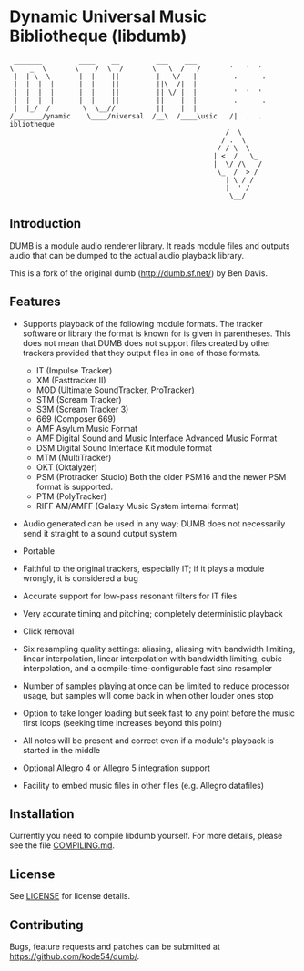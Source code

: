 # Dynamic Universal Music Bibliotheque (libdumb)

     _______         ____    __         ___    ___
    \    _  \       \    /  \  /       \   \  /   /       '   '  '
     |  | \  \       |  |    ||         |   \/   |         .      .
     |  |  |  |      |  |    ||         ||\  /|  |
     |  |  |  |      |  |    ||         || \/ |  |         '  '  '
     |  |  |  |      |  |    ||         ||    |  |         .      .
     |  |_/  /        \  \__//          ||    |  |
    /_______/ynamic    \____/niversal  /__\  /____\usic   /|  .  . ibliotheque
                                                         /  \
                                                        / .  \
                                                       / / \  \
                                                      | <  /   \_
                                                      |  \/ /\   /
                                                       \_  /  > /
                                                         | \ / /
                                                         |  ' /
                                                          \__/



## Introduction

DUMB is a module audio renderer library. It reads module files and
outputs audio that can be dumped to the actual audio playback library.

This is a fork of the original dumb (http://dumb.sf.net/) by Ben Davis.

## Features

- Supports playback of the following module formats. The tracker software or
  library the format is known for is given in parentheses. This does not mean
  that DUMB does not support files created by other trackers provided that they
  output files in one of those formats.

   * IT (Impulse Tracker)
   * XM (Fasttracker II)
   * MOD (Ultimate SoundTracker, ProTracker)
   * STM (Scream Tracker)
   * S3M (Scream Tracker 3)
   * 669 (Composer 669)
   * AMF Asylum Music Format
   * AMF Digital Sound and Music Interface Advanced Music Format
   * DSM Digital Sound Interface Kit module format
   * MTM (MultiTracker)
   * OKT (Oktalyzer)
   * PSM (Protracker Studio)
     Both the older PSM16 and the newer PSM format is supported.
   * PTM (PolyTracker)
   * RIFF AM/AMFF (Galaxy Music System internal format)

- Audio generated can be used in any way; DUMB does not necessarily send it
  straight to a sound output system

- Portable

- Faithful to the original trackers, especially IT; if it plays a module
  wrongly, it is considered a bug

- Accurate support for low-pass resonant filters for IT files

- Very accurate timing and pitching; completely deterministic playback

- Click removal

- Six resampling quality settings: aliasing, aliasing with bandwidth limiting,
  linear interpolation, linear interpolation with bandwidth limiting, cubic
  interpolation, and a compile-time-configurable fast sinc resampler

- Number of samples playing at once can be limited to reduce processor usage,
  but samples will come back in when other louder ones stop

- Option to take longer loading but seek fast to any point before the music
  first loops (seeking time increases beyond this point)

- All notes will be present and correct even if a module's playback is started
  in the middle

- Optional Allegro 4 or Allegro 5 integration support

- Facility to embed music files in other files (e.g. Allegro datafiles)


## Installation

Currently you need to compile libdumb yourself. For more details, please see
the file [COMPILING.md](COMPILING.md).

## License

See [LICENSE](LICENSE) for license details.

## Contributing

Bugs, feature requests and patches can be submitted at https://github.com/kode54/dumb/.
